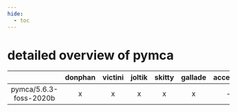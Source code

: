 ```yaml
---
hide:
  - toc
---
```


detailed overview of pymca
==========================

| |donphan|victini|joltik|skitty|gallade|accelgor|swalot|doduo|
| :---: | :---: | :---: | :---: | :---: | :---: | :---: | :---: | :---: |
|pymca/5.6.3-foss-2020b|x|x|x|x|x|-|x|x|
